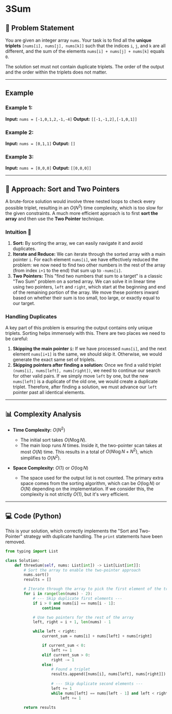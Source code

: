 # 3Sum

## 📝 Problem Statement

You are given an integer array `nums`. Your task is to find all the **unique triplets** `[nums[i], nums[j], nums[k]]` such that the indices `i`, `j`, and `k` are all different, and the sum of the elements `nums[i] + nums[j] + nums[k]` equals `0`.

The solution set must not contain duplicate triplets. The order of the output and the order within the triplets does not matter.

---

## Example

### Example 1:
**Input:** `nums = [-1,0,1,2,-1,-4]`
**Output:** `[[-1,-1,2],[-1,0,1]]`

### Example 2:
**Input:** `nums = [0,1,1]`
**Output:** `[]`

### Example 3:
**Input:** `nums = [0,0,0]`
**Output:** `[[0,0,0]]`

---
## 🧠 Approach: Sort and Two Pointers

A brute-force solution would involve three nested loops to check every possible triplet, resulting in an $O(N^3)$ time complexity, which is too slow for the given constraints. A much more efficient approach is to first **sort the array** and then use the **Two Pointer** technique.

### Intuition 🎯
1.  **Sort:** By sorting the array, we can easily navigate it and avoid duplicates.
2.  **Iterate and Reduce:** We can iterate through the sorted array with a main pointer `i`. For each element `nums[i]`, we have effectively reduced the problem: we now need to find two other numbers in the rest of the array (from index `i+1` to the end) that sum up to `-nums[i]`.
3.  **Two Pointers:** This "find two numbers that sum to a target" is a classic "Two Sum" problem on a sorted array. We can solve it in linear time using two pointers, `left` and `right`, which start at the beginning and end of the remaining portion of the array. We move these pointers inward based on whether their sum is too small, too large, or exactly equal to our target.



### Handling Duplicates
A key part of this problem is ensuring the output contains only unique triplets. Sorting helps immensely with this. There are two places we need to be careful:
1.  **Skipping the main pointer `i`:** If we have processed `nums[i]`, and the next element `nums[i+1]` is the same, we should skip it. Otherwise, we would generate the exact same set of triplets.
2.  **Skipping pointers after finding a solution:** Once we find a valid triplet `(nums[i], nums[left], nums[right])`, we need to continue our search for other valid pairs. If we simply move `left` by one, but the new `nums[left]` is a duplicate of the old one, we would create a duplicate triplet. Therefore, after finding a solution, we must advance our `left` pointer past all identical elements.

---

## 📊 Complexity Analysis

* **Time Complexity:** $O(N^2)$
    * The initial sort takes $O(N \log N)$.
    * The main loop runs $N$ times. Inside it, the two-pointer scan takes at most $O(N)$ time. This results in a total of $O(N \log N + N^2)$, which simplifies to $O(N^2)$.

* **Space Complexity:** $O(1)$ or $O(\log N)$
    * The space used for the output list is not counted. The primary extra space comes from the sorting algorithm, which can be $O(\log N)$ or $O(N)$ depending on the implementation. If we consider this, the complexity is not strictly $O(1)$, but it's very efficient.

---

## 💻 Code (Python)

This is your solution, which correctly implements the "Sort and Two-Pointer" strategy with duplicate handling. The `print` statements have been removed.

```python
from typing import List

class Solution:
    def threeSum(self, nums: List[int]) -> List[List[int]]:
        # Sort the array to enable the two-pointer approach
        nums.sort()
        results = []

        # Iterate through the array to pick the first element of the triplet
        for i in range(len(nums) - 2):
            # --- Skip duplicate first elements ---
            if i > 0 and nums[i] == nums[i - 1]:
                continue

            # Use two pointers for the rest of the array
            left, right = i + 1, len(nums) - 1

            while left < right:
                current_sum = nums[i] + nums[left] + nums[right]

                if current_sum < 0:
                    left += 1
                elif current_sum > 0:
                    right -= 1
                else:
                    # Found a triplet
                    results.append([nums[i], nums[left], nums[right]])
                    
                    # --- Skip duplicate second elements ---
                    left += 1
                    while nums[left] == nums[left - 1] and left < right:
                        left += 1
        
        return results
```
